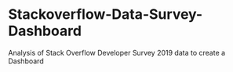 # Stackoverflow-Data-Survey-Dashboard
Analysis of Stack Overflow Developer Survey 2019 data to create a Dashboard
